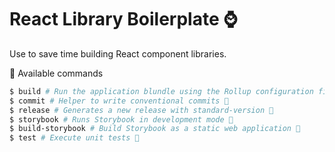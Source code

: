 # React Library Boilerplate :watch:

Use to save time building React component libraries.

🔧 Available commands
```bash
$ build # Run the application blundle using the Rollup configuration file 🚀
$ commit # Helper to write conventional commits 🐶
$ release # Generates a new release with standard-version 🐗
$ storybook # Runs Storybook in development mode 📗
$ build-storybook # Build Storybook as a static web application 📕
$ test # Execute unit tests 🎯
```


